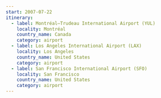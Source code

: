 ```yaml
---
start: 2007-07-22
itinerary:
  - label: Montréal–Trudeau International Airport (YUL)
    locality: Montréal
    country_name: Canada
    category: airport
  - label: Los Angeles International Airport (LAX)
    locality: Los Angeles
    country_name: United States
    category: airport
  - label: San Francisco International Airport (SFO)
    locality: San Francisco
    country_name: United States
    category: airport
---
```

